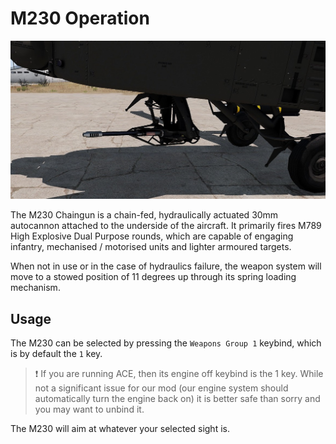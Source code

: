 # M230 Operation

![Image of the M230 Chaingun](images/weapons/m230.jpg)

The M230 Chaingun is a chain-fed, hydraulically actuated 30mm autocannon attached to the underside of the aircraft. It primarily fires M789 High Explosive Dual Purpose rounds, which are capable of engaging infantry, mechanised / motorised units and lighter armoured targets.

When not in use or in the case of hydraulics failure, the weapon system will move to a stowed position of 11 degrees up through its spring loading mechanism.

## Usage

The M230 can be selected by pressing the `Weapons Group 1` keybind, which is by default the `1` key.

> :heavy_exclamation_mark: If you are running ACE, then its engine off keybind is the 1 key. While not a significant issue for our mod (our engine system should automatically turn the engine back on) it is better safe than sorry and you may want to unbind it.

The M230 will aim at whatever your selected sight is.